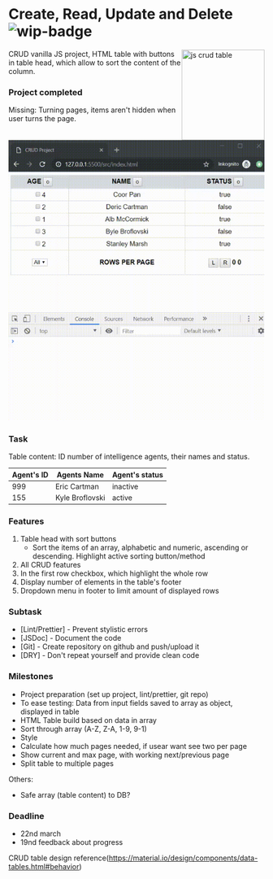 # Create, Read, Update and Delete ![wip-badge]

<img src="https://i.imgur.com/8LX29yz.png" align="right"
     title="js crud table" width="163" height="178">

CRUD vanilla JS project, HTML table with buttons in table head, which allow to sort the content of the column.


[wip-badge]:                        https://img.shields.io/badge/WIP-work%20in%20progress-yellow.svg

### Project completed
Missing: Turning pages, items aren't hidden when user turns the page.

![](version_preview.gif)

### Task

Table content: ID number of intelligence agents, their names and status.

| Agent's ID | Agents Name     | Agent's status |
| ---------- | --------------- | -------------- |
| 999        | Eric Cartman    | inactive       |
| 155        | Kyle Broflovski | active         |

### Features

1. Table head with sort buttons
   * Sort the items of an array, alphabetic and numeric, ascending or descending. Highlight active sorting button/method
2. All CRUD features
3. In the first row checkbox, which highlight the whole row
4. Display number of elements in the table's footer
5. Dropdown menu in footer to limit amount of displayed rows

### Subtask

- [Lint/Prettier] - Prevent stylistic errors
- [JSDoc] - Document the code
- [Git] - Create repository on github and push/upload it
- [DRY] - Don't repeat yourself and provide clean code

### Milestones

- Project preparation (set up project, lint/prettier, git repo)
- To ease testing: Data from input fields saved to array as object, displayed in table
- HTML Table build based on data in array
- Sort through array (A-Z, Z-A, 1-9, 9-1)
- Style
- Calculate how much pages needed, if usear want see two per page
- Show current and max page, with working next/previous page
- Split table to multiple pages

Others:

- Safe array (table content) to DB?

### Deadline

- 22nd march
- 19nd feedback about progress

CRUD table design reference(https://material.io/design/components/data-tables.html#behavior)
